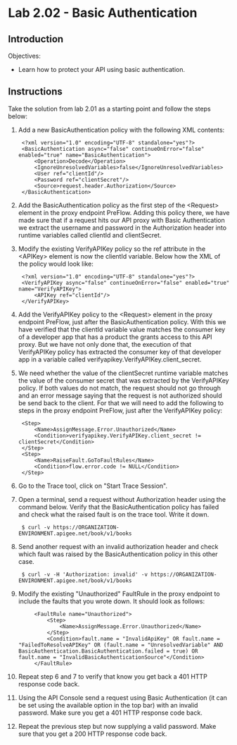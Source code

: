 # Lab 2.02 - Basic Authentication

## Introduction

Objectives:

* Learn how to protect your API using basic authentication.

## Instructions

Take the solution from lab 2.01 as a starting point and follow the steps below:

1. Add a new BasicAuthentication policy with the following XML contents:

        <?xml version="1.0" encoding="UTF-8" standalone="yes"?>
        <BasicAuthentication async="false" continueOnError="false" enabled="true" name="BasicAuthentication">
            <Operation>Decode</Operation>
            <IgnoreUnresolvedVariables>false</IgnoreUnresolvedVariables>
            <User ref="clientId"/>
            <Password ref="clientSecret"/>
            <Source>request.header.Authorization</Source>
        </BasicAuthentication>

3. Add the BasicAuthentication policy as the first step of the &lt;Request&gt; element in the proxy endpoint PreFlow. Adding this policy there, we have made sure that if a request hits our API proxy with Basic Authentication we extract the username and password in the Authorization header into runtime variables called clientId and clientSecret.

4. Modify the existing VerifyAPIKey policy so the ref attribute in the &lt;APIKey&gt; element is now the clientId variable. Below how the XML of the policy would look like:

        <?xml version="1.0" encoding="UTF-8" standalone="yes"?>
        <VerifyAPIKey async="false" continueOnError="false" enabled="true" name="VerifyAPIKey">
            <APIKey ref="clientId"/>
        </VerifyAPIKey>

5. Add the VerifyAPIKey policy to the &lt;Request&gt; element in the proxy endpoint PreFlow, just after the BasicAuthentication policy. With this we have verified that the clientId variable value matches the consumer key of a developer app that has a product the grants access to this API proxy. But we have not only done that, the execution of that VerifyAPIKey policy has extracted the consumer key of that developer app in a variable called verifyapikey.VerifyAPIKey.client_secret.

6. We need whether the value of the clientSecret runtime variable matches the value of the consumer secret that was extracted by the VerifyAPIKey policy. If both values do not match, the request should not go through and an error message saying that the request is not authorized should be send back to the client. For that we will need to add the following to steps in the proxy endpoint PreFlow, just after the VerifyAPIKey policy:

        <Step>
            <Name>AssignMessage.Error.Unauthorized</Name>
            <Condition>verifyapikey.VerifyAPIKey.client_secret != clientSecret</Condition>
        </Step>
        <Step>
            <Name>RaiseFault.GoToFaultRules</Name>
            <Condition>flow.error.code != NULL</Condition>
        </Step>

7. Go to the Trace tool, click on "Start Trace Session".

8. Open a terminal, send a request without Authorization header using the command below. Verify that the BasicAuthentication policy has failed and check what the raised fault is on the trace tool. Write it down.

        $ curl -v https://ORGANIZATION-ENVIRONMENT.apigee.net/book/v1/books

6. Send another request with an invalid authorization header and check which fault was raised by the BasicAuthentication policy in this other case.

        $ curl -v -H 'Authorization: invalid' -v https://ORGANIZATION-ENVIRONMENT.apigee.net/book/v1/books

7. Modify the existing "Unauthorized" FaultRule in the proxy endpoint to include the faults that you wrote down. It should look as follows:

            <FaultRule name="Unauthorized">
                <Step>
                    <Name>AssignMessage.Error.Unauthorized</Name>
                </Step>
                <Condition>fault.name = "InvalidApiKey" OR fault.name = "FailedToResolveAPIKey" OR (fault.name = "UnresolvedVariable" AND BasicAuthentication.BasicAuthentication.failed = true) OR fault.name = "InvalidBasicAuthenticationSource"</Condition>
            </FaultRule>

8. Repeat step 6 and 7 to verify that know you get back a 401 HTTP response code back.

8. Using the API Console send a request using Basic Authentication (it can be set using the available option in the top bar) with an invalid password. Make sure you get a 401 HTTP response code back.

9. Repeat the previous step but now supplying a valid password. Make sure that you get a 200 HTTP response code back.





